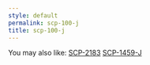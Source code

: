 ```yaml
---
style: default
permalink: scp-100-j
title: scp-100-j
---
```

You may also like:
[SCP-2183](http://scp-wiki.net/scp-2183)
[SCP-1459-J](http://scp-wiki.net/scp-1459-j)